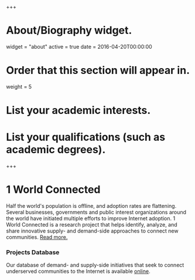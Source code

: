 +++
# About/Biography widget.
widget = "about"
active = true
date = 2016-04-20T00:00:00

# Order that this section will appear in.
weight = 5

# List your academic interests.


# List your qualifications (such as academic degrees).

 
+++

# 1 World Connected

Half the world's population is offline, and adoption rates are flattening. Several businesses, governments and public interest organizations around the world have initiated multiple efforts to improve Internet adoption. 1 World Connected is a research project that helps identify, analyze, and share innovative supply- and demand-side approaches to connect new communities. [Read more.](#contact)

### Projects Database

Our database of demand- and supply-side initiatives that seek to connect underserved communities to the Internet is available [online](https://docs.google.com/spreadsheets/d/19InM_yecvFDeVZiK1s9KfzHF_ADLthFqqh4B7Ie-tWo/edit#gid=0).



